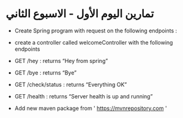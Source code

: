 # تمارين اليوم الأول - الاسبوع الثاني

- Create Spring program with request on the following endpoints :

- create a controller called welcomeController with the following endpoints

- GET /hey  : returns “Hey from spring”
- GET /bye : returns “Bye”
- GET /check/status : returns “Everything OK”
- GET /health : returns “Server health is up and running”


- Add new maven package from ' https://mvnrepository.com '



